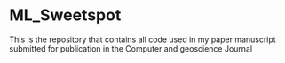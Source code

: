 # ML_Sweetspot
This is the  repository that contains all code used in my paper manuscript submitted for publication in the Computer and geoscience Journal 
